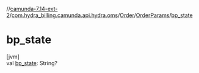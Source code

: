 //[camunda-7.14-ext-2](../../../../index.md)/[com.hydra_billing.camunda.api.hydra.oms](../../index.md)/[Order](../index.md)/[OrderParams](index.md)/[bp_state](bp_state.md)

# bp_state

[jvm]\
val [bp_state](bp_state.md): String?
